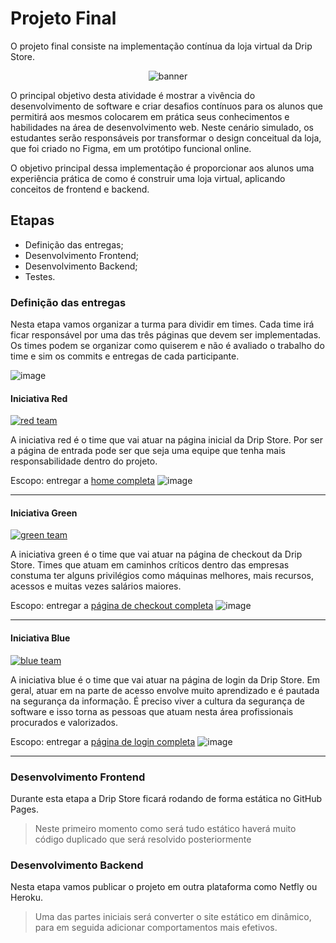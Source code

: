 # Projeto Final

O projeto final consiste na implementação contínua da loja virtual da Drip Store.
<p align="center">
  <img
    src="https://raw.githubusercontent.com/digitalcollege-classes/SUL-FS03/main/projeto-final/banner.svg"
    alt="banner"
  >
</p>


O principal objetivo desta atividade é mostrar a vivência do desenvolvimento de software e criar desafios contínuos para os alunos 
que permitirá aos mesmos colocarem em prática seus conhecimentos e habilidades na área de desenvolvimento web. 
Neste cenário simulado, os estudantes serão responsáveis por transformar o design conceitual da loja, que foi criado no Figma, em um 
protótipo funcional online.

O objetivo principal dessa implementação é proporcionar aos alunos uma experiência prática de como é construir uma loja virtual, 
aplicando conceitos de frontend e backend.

## Etapas

- Definição das entregas;
- Desenvolvimento Frontend;
- Desenvolvimento Backend;
- Testes.

### Definição das entregas

Nesta etapa vamos organizar a turma para dividir em times. Cada time irá ficar responsável por uma das três páginas que devem ser implementadas.
Os times podem se organizar como quiserem e não é avaliado o trabalho do time e sim os commits e entregas de cada participante.

![image](https://github.com/digitalcollege-classes/SUL-FS03/assets/803733/57af0a40-37b9-4afa-978e-a2edab9e6a23)


#### Iniciativa Red

<a href="https://github.com/digitalcollege-classes/SUL-FS03">
    <img src="https://badgen.net/badge/projeto%20final/iniciativa%20red/red?scale=1.6&icon=github&cache=3600" alt="red team">
</a>

A iniciativa red é o time que vai atuar na página inicial da Drip Store. Por ser a página de entrada pode ser que seja uma equipe que tenha mais
responsabilidade dentro do projeto.

Escopo: entregar a [home completa](https://www.figma.com/file/YRywgbHSo7yUPD2ys7MhMh/DRIP-STORE---DIGITAL-COLLEGE?type=design&node-id=309-738&mode=design&t=qICgBdTrYmxTfTlT-4)
![image](https://github.com/digitalcollege-classes/SUL-FS03/assets/803733/1da5c5cf-0e11-4700-87f7-5873f393c1a9)

-----

#### Iniciativa Green

<a href="https://github.com/digitalcollege-classes/SUL-FS03">
    <img src="https://badgen.net/badge/projeto%20final/iniciativa%20green/green?scale=1.6&icon=github&cache=3600" alt="green team">
</a>

A iniciativa green é o time que vai atuar na página de checkout da Drip Store. Times que atuam em caminhos críticos dentro das empresas constuma ter alguns
privilégios como máquinas melhores, mais recursos, acessos e muitas vezes salários maiores.

Escopo: entregar a [página de checkout completa](https://www.figma.com/file/YRywgbHSo7yUPD2ys7MhMh/DRIP-STORE---DIGITAL-COLLEGE?type=design&node-id=403-388&mode=design&t=qICgBdTrYmxTfTlT-4)
![image](https://github.com/digitalcollege-classes/SUL-FS03/assets/803733/f6c298a0-56bd-4234-98ae-1628cf33a01e)

-----

#### Iniciativa Blue

<a href="https://github.com/digitalcollege-classes/SUL-FS03">
    <img src="https://badgen.net/badge/projeto%20final/iniciativa%20blue/blue?scale=1.6&icon=github&cache=3600" alt="blue team">
</a>

A iniciativa blue é o time que vai atuar na página de login da Drip Store. Em geral, atuar em na parte de acesso envolve muito aprendizado e 
é pautada na segurança da informação. É preciso viver a cultura da segurança de software e isso torna as pessoas que atuam nesta área profissionais
procurados e valorizados.

Escopo: entregar a [página de login completa](https://www.figma.com/file/YRywgbHSo7yUPD2ys7MhMh/DRIP-STORE---DIGITAL-COLLEGE?type=design&node-id=474-841&mode=design&t=qICgBdTrYmxTfTlT-4)
![image](https://github.com/digitalcollege-classes/SUL-FS03/assets/803733/3662d139-f0d8-41a6-bf7c-13e35e7874ab)

-----

### Desenvolvimento Frontend

Durante esta etapa a Drip Store ficará rodando de forma estática no GitHub Pages.

> Neste primeiro momento como será tudo estático haverá muito código duplicado que será resolvido posteriormente

### Desenvolvimento Backend

Nesta etapa vamos publicar o projeto em outra plataforma como Netfly ou Heroku.

> Uma das partes iniciais será converter o site estático em dinâmico, para em seguida adicionar comportamentos mais efetivos.
